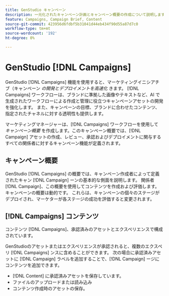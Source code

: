 ```yaml
---
title: GenStudio キャンペーン
description: 一元化されたキャンペーン計画とキャンペーン概要の作成について説明します。
feature: Campaigns, Campaign Brief, Content
source-git-commit: 423956d6fdbf5b31041d44eb434f90d55a87d7c0
workflow-type: tm+mt
source-wordcount: '192'
ht-degree: 0%

---
```



# GenStudio [!DNL Campaigns]

GenStudio [!DNL Campaigns] 機能を使用すると、マーケティングイニシアチブ（キャンペーン _の開発とデプロイメントを高速化_ きます。 [!DNL Campaigns] ワークフローは、ブランドに準拠した画像やテキストなど、AI で生成されたワークフローによる作成と管理に役立つキャンペーンアセットの開発を強化します。 また、キャンペーンの目標、ブランドに合わせたコンテンツ、指定されたチャネルに対する透明性も提供します。

マーケティングマネージャーは、[!DNL Campaigns] ワークフローを使用して _キャンペーン概要_ を作成します。このキャンペーン概要では、[!DNL Campaign] アセットの作成、レビュー、承認およびデプロイメントに関与するすべての関係者に対するキャンペーン機能が定義されます。

## キャンペーン概要

GenStudio [!DNL Campaigns] の概要では、キャンペーン作成者によって定義されたキャン [!DNL Campaign] ーンの基本的な側面を説明します。 関係者 [!DNL Campaign]、この概要を使用してコンテンツを作成および評価します。 キャンペーンの概要は動的です。 これらは、キャンペーンの個々のステージがデプロイされ、マーケターが各ステージの成功を評価すると変更されます。

## [!DNL Campaigns] コンテンツ

コンテンツ [!DNL Campaigns]、承認済みのアセットとエクスペリエンスで構成されています。

GenStudioのアセットまたはエクスペリエンスが承認されると、複数のエクスペリ [!DNL Campaigns] ンスに含めることができます。 次の場合に承認済みアセットに [!DNL Campaign] ラベルを追加することで、[!DNL Campaign] ージにコンテンツを追加できます。

* [!DNL Content] に承認済みアセットを保存しています。
* ファイルのアップロードまたは読み込み
* コンテンツ作成時のアセットの保存。
